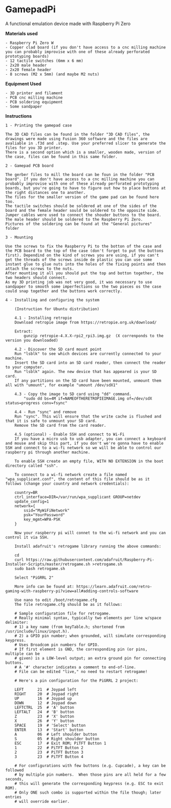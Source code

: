 # GamepadPi
A functional emulation device made with Raspberry Pi Zero 


**Materials used**
	
	- Raspberry Pi Zero W
	- Copper clad board (if you don't have access to a cnc milling machine you can probably improvise with one of these already perforated prototyping boards)
	- 12 tactile switches (6mm x 6 mm)
	- 2x20 male header
	- 2x20 female header
	- 8 screws (M2 x 5mm) (and maybe M2 nuts)
	
**Equipment Used**
	
	- 3D printer and filament
	- PCB cnc milling machine
	- PCB soldering equipment
	- Some sandpaper
	
	
**Instructions**

	1 - Printing the gamepad case
	
	The 3D CAD files can be found in the folder "3D CAD files", the drawings were made using Fusion 360 software and the files are avaliable in .f3d and .step. Use your preferred slicer to generate the files for you 3D printer.
	There is a second option which is a smaller, wooden made, version of the case, files can be found in this same folder.
	
	2 - Gamepad PCB board
	
	The gerber files to mill the board can be foun in the folder "PCB board". If you don't have access to a cnc milling machine you can probably improvise with one of these already perforated prototyping boards, but you're going to have to figure out how to place buttons at the right distances one to another.
	The files for the smaller version of the game pad can be found here too.
	The tactile switches should be soldered at one of the sides of the board and the female header sould be soldered to the opposite side.
	Jumper cables were used to connect the shouder buttons to the board.
	The male header should be soldered to the Raspberry Pi Zero.
	Pictures of the soldering can be found at the "General pictures" folder
	
 	3 - Mounting
 
 	Use the screws to fix the Raspberry Pi to the botton of the case and the PCB board to the top of the case (don't forget to put the buttons first). Dependind on the kind of screws you are using, if you can't get the threads of the screws inside de plastic you can use some instant glue to glue nuts into the holes of the fixing points and then attach the screws to the nuts.
 	After mounting it all you should put the top and botton together, the two headers should connect.
 	As my 3D printing job was not very good, it was necessary to use sandpaper to smooth some imperfections so the two pieces os the case could snap together and the buttons work correctly.
	
	4 - Installing and configuring the system
		
		(Instruction for Ubuntu distribution)
		
		4.1 - Installing retropie
		Download retropie image from https://retropie.org.uk/download/
		
		Extract: 
			gunzip retropie-4.X.X-rpi2_rpi3.img.gz  (X correnponds to the version you downloaded)
			
		4.2 - Discover the SD card mount point
		Run "lsblk" to see which devices are currently connected to your machine.
		Insert the SD card into an SD card reader, then connect the reader to your computer.
		Run "lsblk" again. The new device that has appeared is your SD card.
		If any partitions on the SD card have been mounted, unmount them all with "umount", for example "umount /dev/sdX1"
		
		4.3 - Copy the image to SD card using "dd" command.
			"sudo dd bs=4M if=NAMEOFTHERETROPIEIMAGE.img of=/dev/sdX status=progress conv=fsync"
			
		4.4	- Run "sync" and remove
		Run "sync". This will ensure that the write cache is flushed and that it is safe to unmount your SD card.
		Remove the SD card from the card reader.
		
		4.5 (optional) - Enable SSH and connect to Wi-Fi
		If you have a micro usb to usb adapter, you can connect a keyboard and mouse and skip this part, if you don't we're gonna have to enable SSH and connect to a wi-fi network so we will be able to control our raspberry pi through another machine.
		
		To enable SSH create an empty file, WITH NO EXTENSION in the boot directory called "ssh".
		
		To connect to a wi-fi network create a file named "wpa_supplicant.conf", the content of this file should be as it follows (change your country and network credentials):
		
		country=BR
		ctrl_interface=DIR=/var/run/wpa_supplicant GROUP=netdev
		update_config=1
		network={
			ssid="MyWiFiNetwork"
			psk="YourPassword"
			key_mgmt=WPA-PSK
		}
		
		Now your raspberry pi will connet to the wi-fi network and you can control it via SSH.
		
		Install adafruit's retrogame library running the above commands:
		
		cd
		curl https://raw.githubusercontent.com/adafruit/Raspberry-Pi-Installer-Scripts/master/retrogame.sh >retrogame.sh
		sudo bash retrogame.sh
		
		Select "PiGRRL 2"
		
		More info can be found at: https://learn.adafruit.com/retro-gaming-with-raspberry-pi?view=all#adding-controls-software
		
		Use nano to edit /boot/retrogame.cfg
		The file retrogame.cfg should be as it follows:
		
		# Sample configuration file for retrogame.
		# Really minimal syntax, typically two elements per line w/space delimiter:
		# 1) a key name (from keyTable.h; shortened from /usr/include/linux/input.h).
		# 2) a GPIO pin number; when grounded, will simulate corresponding keypress.
		# Uses Broadcom pin numbers for GPIO.
		# If first element is GND, the corresponding pin (or pins, multiple can be
		# given) is a LOW-level output; an extra ground pin for connecting buttons.
		# A '#' character indicates a comment to end-of-line.
		# File can be edited "live," no need to restart retrogame!

		# Here's a pin configuration for the PiGRRL 2 project:

		LEFT      21  # Joypad left
		RIGHT     20  # Joypad right
		UP        16  # Joypad up
		DOWN      12  # Joypad down
		LEFTCTRL  25  # 'A' button
		LEFTALT   24  # 'B' button
		Z         23  # 'X' button
		X         26  # 'Y' button
		SPACE     19  # 'Select' button
		ENTER     13  # 'Start' button
		A         06  # Left shoulder button
		S         05  # Right shoulder button
		ESC       17  # Exit ROM; PiTFT Button 1
		1         22  # PiTFT Button 2
		2         23  # PiTFT Button 3
		3         23  # PiTFT Button 4

		# For configurations with few buttons (e.g. Cupcade), a key can be followed
		# by multiple pin numbers.  When those pins are all held for a few seconds,
		# this will generate the corresponding keypress (e.g. ESC to exit ROM).
		# Only ONE such combo is supported within the file though; later entries
		# will override earlier.

		
